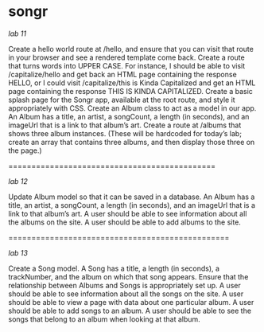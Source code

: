 # songr

*lab 11*

Create a hello world route at /hello, and ensure that you can visit that route in your browser and see a rendered template come back. Create a route that turns words into UPPER CASE. For instance, I should be able to visit /capitalize/hello and get back an HTML page containing the response HELLO, or I could visit /capitalize/this is Kinda Capitalized and get an HTML page containing the response THIS IS KINDA CAPITALIZED. Create a basic splash page for the Songr app, available at the root route, and style it appropriately with CSS. Create an Album class to act as a model in our app. An Album has a title, an artist, a songCount, a length (in seconds), and an imageUrl that is a link to that album’s art. Create a route at /albums that shows three album instances. (These will be hardcoded for today’s lab; create an array that contains three albums, and then display those three on the page.)

=============================================

*lab 12*

Update Album model so that it can be saved in a database. An Album has a title, an artist, a songCount, a length (in seconds), and an imageUrl that is a link to that album’s art. A user should be able to see information about all the albums on the site. A user should be able to add albums to the site.

================================================

*lab 13*

Create a Song model. A Song has a title, a length (in seconds), a trackNumber, and the album on which that song appears. Ensure that the relationship between Albums and Songs is appropriately set up. A user should be able to see information about all the songs on the site. A user should be able to view a page with data about one particular album. A user should be able to add songs to an album. A user should be able to see the songs that belong to an album when looking at that album.